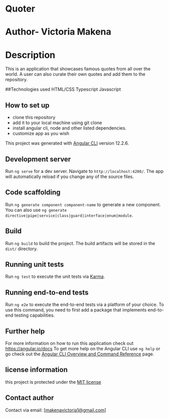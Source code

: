 # Quoter

# Author- Victoria Makena

# Description
This is an application that showcases famous quotes from all over the world. A user can also curate their own quotes and add them to the repository.

##Technologies used
HTML/CSS
Typescript
Javascript

## How to set up
* clone this repository
* add it to your local machine using git clone <repo address>
* install angular cli, node and other listed dependencies.
* customize app as you wish

This project was generated with [Angular CLI](https://github.com/angular/angular-cli) version 12.2.6.

## Development server

Run `ng serve` for a dev server. Navigate to `http://localhost:4200/`. The app will automatically reload if you change any of the source files.

## Code scaffolding

Run `ng generate component component-name` to generate a new component. You can also use `ng generate directive|pipe|service|class|guard|interface|enum|module`.

## Build

Run `ng build` to build the project. The build artifacts will be stored in the `dist/` directory.

## Running unit tests

Run `ng test` to execute the unit tests via [Karma](https://karma-runner.github.io).

## Running end-to-end tests

Run `ng e2e` to execute the end-to-end tests via a platform of your choice. To use this command, you need to first add a package that implements end-to-end testing capabilities.

## Further help
For more information on how to run this application check out https://angular.io/docs
To get more help on the Angular CLI use `ng help` or go check out the [Angular CLI Overview and Command Reference](https://angular.io/cli) page.

## license information
this project is protected under the [MIT license](license)

## Contact author
Contact via email: [makenavictoria1@gmail.com]



